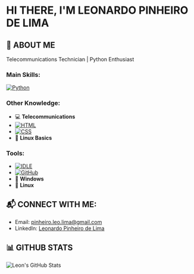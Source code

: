 # HI THERE, I'M LEONARDO PINHEIRO DE LIMA 

## 💾 ABOUT ME
Telecommunications Technician | Python Enthusiast

### Main Skills:
[![Python](https://img.shields.io/badge/Python-3776AB.svg?&style=for-the-badge&logo=python&logoColor=white)](https://python.org)

### Other Knowledge:
- :computer: **Telecommunications**
- [![HTML](https://img.shields.io/badge/HTML-E34F26.svg?&style=for-the-badge&logo=html5&logoColor=white)](https://html.spec.whatwg.org/)
- [![CSS](https://img.shields.io/badge/CSS-1572B6.svg?&style=for-the-badge&logo=css3&logoColor=white)](https://www.w3.org/Style/CSS/)
- :penguin: **Linux Basics**

### Tools:
- [![IDLE](https://img.shields.io/badge/IDLE-FFD700.svg?&style=for-the-badge&logo=python&logoColor=black)](https://docs.python.org/)
- [![GitHub](https://img.shields.io/badge/GitHub-181717.svg?&style=for-the-badge&logo=github&logoColor=white)](https://github.com/)
- :floppy_disk: **Windows**
- :penguin: **Linux**

## 📬 CONNECT WITH ME:
- Email: [pinheiro.leo.lima@gmail.com](mailto:pinheiro.leo.lima@gmail.com)  
- LinkedIn: [Leonardo Pinheiro de Lima](https://www.linkedin.com/in/leonardo-pinheiro-de-lima-06602b1a7/)

## 📊 GITHUB STATS
![Leon's GitHub Stats](https://github-readme-stats.vercel.app/api?username=leopinheiro21&show_icons=true&count_private=true&hide_title=true&hide=prs&theme=radical&text_color=FF00FF&bg_color=1A1B27)